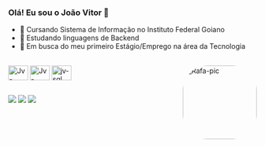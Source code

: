 ### Olá! Eu sou o João Vitor 👋


- 🔭 Cursando Sistema de Informação no Instituto Federal Goiano 
- 🌱 Estudando linguagens de Backend
- 💬 Em busca do meu primeiro Estágio/Emprego na área da Tecnologia


<div style="display: inline_block"><br>
  <img align="center" alt="Jv-Java" height="30" width="40" src="https://cdn.jsdelivr.net/gh/devicons/devicon/icons/java/java-original-wordmark.svg">
  <img align="center" alt="Jv-spring" height="30" width="40" src="https://cdn.jsdelivr.net/gh/devicons/devicon/icons/spring/spring-plain-wordmark.svg">

  <img align="center" alt="jv-sql" height="30" width="40" src="https://cdn.jsdelivr.net/gh/devicons/devicon/icons/mysql/mysql-original-wordmark.svg">
  <img align="right" alt="Rafa-pic" height="150" style="border-radius:50px;" src="https://media2.giphy.com/media/qgQUggAC3Pfv687qPC/giphy.gif?cid=ecf05e472y5qpm058ecs9rqx6qvxteg0sgl320ic5fkvok40&ep=v1_gifs_search&rid=giphy.gif&ct=g">

</div>

  ##
 
<div>
  <a href="https://instagram.com/jviitorsoares" target="_blank"><img src="https://img.shields.io/badge/-Instagram-%23E4405F?style=for-the-badge&logo=instagram&logoColor=white" target="_blank"></a>
</a> 
  <a href = "mailto:jvfs12th@gmail.com"><img src="https://img.shields.io/badge/-Gmail-%23333?style=for-the-badge&logo=gmail&logoColor=white" target="_blank"></a>
  <a href="https://www.linkedin.com/in/jo%C3%A3o-vitor-farias-soares-216870238/" target="_blank"><img src="https://img.shields.io/badge/-LinkedIn-%230077B5?style=for-the-badge&logo=linkedin&logoColor=white" target="_blank"></a> 
  
</div>
